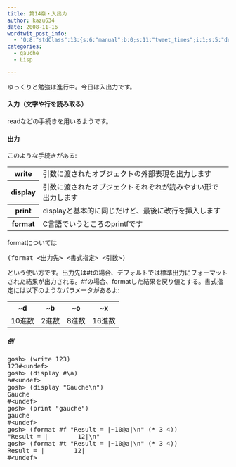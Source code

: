 ```yaml
---
title: 第14章・入出力
author: kazu634
date: 2008-11-16
wordtwit_post_info:
  - 'O:8:"stdClass":13:{s:6:"manual";b:0;s:11:"tweet_times";i:1;s:5:"delay";i:0;s:7:"enabled";i:1;s:10:"separation";s:2:"60";s:7:"version";s:3:"3.7";s:14:"tweet_template";b:0;s:6:"status";i:2;s:6:"result";a:0:{}s:13:"tweet_counter";i:2;s:13:"tweet_log_ids";a:1:{i:0;i:4381;}s:9:"hash_tags";a:0:{}s:8:"accounts";a:1:{i:0;s:7:"kazu634";}}'
categories:
  - gauche
  - Lisp

---
```

<div class="section">
<p>
    ゆっくりと勉強は進行中。今日は入出力です。
</p>
  
<h4>
    入力（文字や行を読み取る）
</h4>
  
<p>
    readなどの手続きを用いるようです。
</p>
  
<h4>
    出力
</h4>
  
<p>
    このような手続きがある:
</p>
  
<table>
<tr>
<th>
        write
</th>
      
<td>
        引数に渡されたオブジェクトの外部表現を出力します
</td>
</tr>
    
<tr>
<th>
        display
</th>
      
<td>
        引数に渡されたオブジェクトそれぞれが読みやすい形で出力します
</td>
</tr>
    
<tr>
<th>
        print
</th>
      
<td>
        displayと基本的に同じだけど、最後に改行を挿入します
</td>
</tr>
    
<tr>
<th>
        format
</th>
      
<td>
        C言語でいうところのprintfです
</td>
</tr>
</table>
  
<p>
    formatについては
</p>
  
<pre class="syntax-highlight">
<span class="synSpecial">(</span><span class="synStatement">format</span> &#60;出力先&#62; &#60;書式指定&#62; &#60;引数&#62;<span class="synSpecial">)</span>
</pre>
  
<p>
    という使い方です。出力先は#tの場合、デフォルトでは標準出力にフォーマットされた結果が出力される。#fの場合、formatした結果を戻り値とする。書式指定には以下のようなパラメータがあるよ:
</p>
  
<table>
<tr>
<th>
        ~d
</th>
      
<th>
        ~b
</th>
      
<th>
        ~o
</th>
      
<th>
        ~x
</th>
</tr>
    
<tr>
<td>
        10進数
</td>
      
<td>
        2進数
</td>
      
<td>
        8進数
</td>
      
<td>
        16進数
</td>
</tr>
</table>
  
<h5>
    例
</h5>
  
<pre class="syntax-highlight">
gosh&#62; <span class="synSpecial">(</span><span class="synStatement">write</span> <span class="synConstant">123</span><span class="synSpecial">)</span>
<span class="synConstant">123</span>#&#60;undef&#62;
gosh&#62; <span class="synSpecial">(</span>display #\a<span class="synSpecial">)</span>
a#&#60;undef&#62;
gosh&#62; <span class="synSpecial">(</span>display <span class="synConstant">&#34;Gauche\n&#34;</span><span class="synSpecial">)</span>
Gauche
#&#60;undef&#62;
gosh&#62; <span class="synSpecial">(</span><span class="synStatement">print</span> <span class="synConstant">&#34;gauche&#34;</span><span class="synSpecial">)</span>
gauche
#&#60;undef&#62;
gosh&#62; <span class="synSpecial">(</span><span class="synStatement">format</span> #f <span class="synConstant">&#34;Result = |~10@a|\n&#34;</span> <span class="synSpecial">(</span><span class="synStatement">*</span> <span class="synConstant">3</span> <span class="synConstant">4</span><span class="synSpecial">))</span>
<span class="synConstant">&#34;Result = |        12|\n&#34;</span>
gosh&#62; <span class="synSpecial">(</span><span class="synStatement">format</span> #t <span class="synConstant">&#34;Result = |~10@a|\n&#34;</span> <span class="synSpecial">(</span><span class="synStatement">*</span> <span class="synConstant">3</span> <span class="synConstant">4</span><span class="synSpecial">))</span>
Result <span class="synStatement">=</span> |        <span class="synConstant">12</span>|
#&#60;undef&#62;
</pre>
</div>
